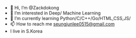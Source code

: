 - 👋 Hi, I’m @Zackdokong
- 👀 I’m interested in Deep/ Machine Learning
- 🌱 I’m currently learning Python/C/C++/Go/HTML,CSS,JS/
- 📫 How to reach me seungjunlee0515@gmail.com
- I live in S.Korea

